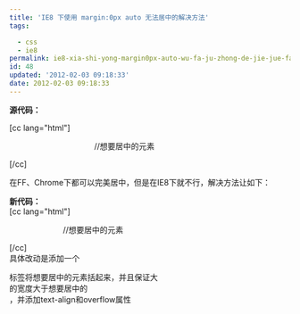 ```yaml
---
title: 'IE8 下使用 margin:0px auto 无法居中的解决方法'
tags: 

  - css
  - ie8
permalink: ie8-xia-shi-yong-margin0px-auto-wu-fa-ju-zhong-de-jie-jue-fang-fa
id: 48
updated: '2012-02-03 09:18:33'
date: 2012-02-03 09:18:33
---
```


<p><strong>源代码：</strong></p>
<p>[cc lang="html"]</p>
<div style="margin: 0px auto; width: 200px;">//想要居中的元素</div>
<p>[/cc]</p>
<p>在FF、Chrome下都可以完美居中，但是在IE8下就不行，解决方法让如下：</p>
<p><strong>新代码：</strong><br /> [cc lang="html"]</p>
<div style="text-align: center; width: 300px; overflow: hidden;">
<div style="margin: 0px auto;">//想要居中的元素</div>
</div>
<p>[/cc]<br /> 具体改动是添加一个</p>
<div>标签将想要居中的元素括起来，并且保证大
<div>的宽度大于想要居中的
<div>，并添加text-align和overflow属性
<p>&nbsp;</p>
</div>
</div>
</div>